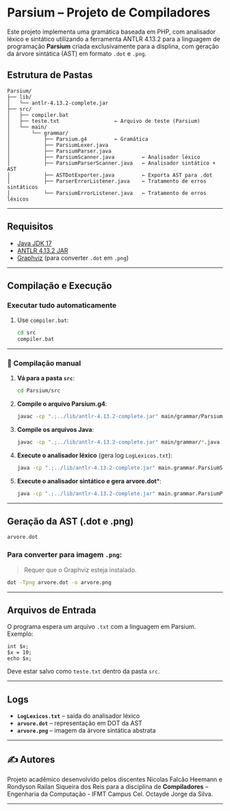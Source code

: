 
# Parsium – Projeto de Compiladores

Este projeto implementa uma gramática baseada em PHP, com analisador léxico e sintático utilizando a ferramenta ANTLR 4.13.2 para a linguagem de programação **Parsium** criada exclusivamente para a displina, com geração da árvore sintática (AST) em formato `.dot` e `.png`. 

## Estrutura de Pastas

```
Parsium/
├── lib/
│   └── antlr-4.13.2-complete.jar
├── src/
│   ├── compiler.bat
│   ├── teste.txt                  ← Arquivo de teste (Parsium)
│   └── main/
│       └── grammar/
│           ├── Parsium.g4         ← Gramática 
│           ├── ParsiumLexer.java
│           ├── ParsiumParser.java
│           ├── ParsiumScanner.java         ← Analisador léxico
│           ├── ParsiumParserScanner.java   ← Analisador sintático + AST
│           ├── ASTDotExporter.java         ← Exporta AST para .dot
│           ├── ParserErrorListener.java    ← Tratamento de erros sintáticos
│           └── ParsiumErrorListener.java   ← Tratamento de erros léxicos
```

---

## Requisitos

- [Java JDK 17](https://www.oracle.com/java/technologies/javase/jdk17-archive-downloads.html)
- [ANTLR 4.13.2 JAR](https://www.antlr.org/download.html)
- [Graphviz](https://graphviz.org/download/) (para converter `.dot` em `.png`)

---

## Compilação e Execução

### Executar tudo automaticamente

1. Use `compiler.bat`:
   ```bat
   cd src
   compiler.bat
   ```
---

### 🔧 Compilação manual

1. **Vá para a pasta `src`**:
   ```bash
   cd Parsium/src
   ```
2. **Compile o arquivo Parsium.g4**:
   ```bash
   javac -cp ".;../lib/antlr-4.13.2-complete.jar" main/grammar/Parsium.g4
   ```
3. **Compile os arquivos Java**:
   ```bash
   javac -cp ".;../lib/antlr-4.13.2-complete.jar" main/grammar/*.java
   ```

4. **Execute o analisador léxico** (gera log `LogLexicos.txt`):
   ```bash
   java -cp ".;../lib/antlr-4.13.2-complete.jar" main.grammar.ParsiumScanner teste.txt
   ```

5. **Execute o analisador sintático e gera arvore.dot***:
   ```bash
   java -cp ".;../lib/antlr-4.13.2-complete.jar" main.grammar.ParsiumParserScanner teste.txt
   ```

---

## Geração da AST (.dot e .png)

```bash
arvore.dot
```

### Para converter para imagem `.png`:

> Requer que o Graphviz esteja instalado.

```bash
dot -Tpng arvore.dot -o arvore.png
```

---

## Arquivos de Entrada

O programa espera um arquivo `.txt` com a linguagem em Parsium. Exemplo:

```parsium
int $x;
$x = 10;
echo $x;
```

Deve estar salvo como `teste.txt` dentro da pasta `src`.

---

## Logs

- **`LogLexicos.txt`** – saída do analisador léxico
- **`arvore.dot`** – representação em DOT da AST
- **`arvore.png`** – imagem da árvore sintática abstrata

---

## ✍️ Autores

Projeto acadêmico desenvolvido pelos discentes Nicolas Falcão Heemann e Rondyson Railan Siqueira dos Reis para a disciplina de **Compiladores** – Engenharia da Computação - IFMT Campus Cel. Octayde Jorge da Silva.

---

